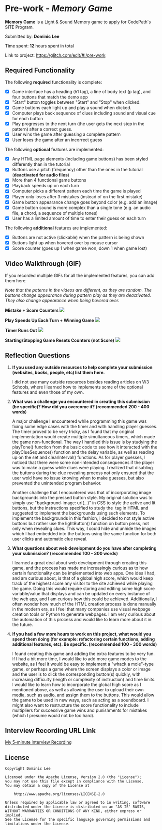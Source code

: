 # Pre-work - _Memory Game_

**Memory Game** is a Light & Sound Memory game to apply for CodePath's SITE Program.

Submitted by: **Dominic Lee**

Time spent: **12** hours spent in total

Link to project: https://glitch.com/edit/#!/pre-work

## Required Functionality

The following **required** functionality is complete:

- [x] Game interface has a heading (h1 tag), a line of body text (p tag), and four buttons that match the demo app
- [x] "Start" button toggles between "Start" and "Stop" when clicked.
- [x] Game buttons each light up and play a sound when clicked.
- [x] Computer plays back sequence of clues including sound and visual cue for each button
- [x] Play progresses to the next turn (the user gets the next step in the pattern) after a correct guess.
- [x] User wins the game after guessing a complete pattern
- [x] User loses the game after an incorrect guess

The following **optional** features are implemented:

- [x] Any HTML page elements (including game buttons) has been styled differently than in the tutorial
- [x] Buttons use a pitch (frequency) other than the ones in the tutorial (**deactivated for audio files**)
- [x] More than 4 functional game buttons
- [x] Playback speeds up on each turn
- [x] Computer picks a different pattern each time the game is played
- [x] Player only loses after 3 mistakes (instead of on the first mistake)
- [x] Game button appearance change goes beyond color (e.g. add an image)
- [x] Game button sound is more complex than a single tone (e.g. an audio file, a chord, a sequence of multiple tones)
- [x] User has a limited amount of time to enter their guess on each turn

The following **additional** features are implemented:

- [x] Buttons are not active (clickable) when the pattern is being shown
- [x] Buttons light up when hovered over by mouse cursor
- [x] Score counter (goes up 1 when game won, down 1 when game lost)

## Video Walkthrough (GIF)

If you recorded multiple GIFs for all the implemented features, you can add them here:

_Note that the paterns in the videos are different, as they are random. The buttons change appearance during pattern play as they are deactivated. They also change appearance when being hovered over._

**Mistake + Score Counters**
![](https://i.imgur.com/EMRJ5bt.gif)

**Play Speeds Up Each Turn + Winning Game**
![](https://i.imgur.com/DbM9Tr5.gif)

**Timer Runs Out**
![](https://i.imgur.com/GMk6II3.gif)

**Starting/Stopping Game Resets Counters (not Score)**
![](https://i.imgur.com/sZEL0X9.gif)

## Reflection Questions

1. **If you used any outside resources to help complete your submission (websites, books, people, etc) list them here.**

   I did not use many outside resources besides reading articles on W3 Schools, where I learned how to implements some of the optional features and even those of my own.

2. **What was a challenge you encountered in creating this submission (be specific)? How did you overcome it? (recommended 200 - 400 words)**

   A major challenge I encountered while programming this game was fixing some edge cases with the timer and with handling player guesses. The timer proved to be very tricky, as I found that my original implementation would create multiple simultaneous timers, which made the game non-functional. The way I handled this issue is by studying the playTone() function from the basic code to see how it interacted with the playClueSequence() function and the delay variable, as well as reading up on the set and clearInterval() functions. As for player guesses, I noticed that there were some non-intended consequences if the player was to make a guess while clues were playing. I realized that disabling the buttons during the clue revealing process not only ensured that the user wold have no issue knowing when to make guesses, but also prevented the unintended program behavior.

   Another challenge that I encountered was that of incorporating image backgrounds into the pressed button style. My original solution was to simply use "background-image: url(...)" in CSS to style the active and lit buttons, but the instructions specified to study the <img> tag in HTML and suggested to implement the backgrounds using such elements. To implement the backgrounds in this fashion, I decided to not style active buttons but rather use the lightButton() function on button press, not only when revealing clues. This way, I could hide and unhide the images which I had embedded into the buttons using the same function for both user clicks and automatic clue reveal.

3. **What questions about web development do you have after completing your submission? (recommended 100 - 300 words)**

   I learned a great deal about web development through creating this game, and the process has made me increasingly curious as to how certain functionality can be implemented into web apps. One idea I had, and am curious about, is that of a global high score, which would keep track of the highest score any visitor to the site achieved while playing the game. Doing this would require storing and editing some high score variable/value that displays and can be updated on every instance of the web app, and I am curious how this could be achieved. Additionally, I often wonder how much of the HTML creation process is done manually in the modern era, as I feel that many companies use visual webpage creation tools or Python to generate webpages. I am very curious about the automation of this process and would like to learn more about it in the future.

4. **If you had a few more hours to work on this project, what would you spend them doing (for example: refactoring certain functions, adding additional features, etc). Be specific. (recommended 100 - 300 words)**

   I found creating this game and adding the extra features to be very fun. If I had a bit more time, I would like to add more game modes to the website, as I feel it would be easy to implement a "whack a mole"-type game, or perhaps a game where the screen displays a color or image and the user is to click the corresponding button(s) quickly, with increasing difficulty (length or complexity of instruction) and time limits. I would like to learn how to incorporate the global high score as I mentioned above, as well as allowing the user to upload their own media, such as audio, and assign them to the buttons. This would allow the game to be used in new ways, such as acting as a soundboard. I might also want to restructure the score functionality to include multipliers for successive game wins and punishments for mistakes (which I presume would not be too hard).

## Interview Recording URL Link

[My 5-minute Interview Recording](https://www.loom.com/share/63e3588852e1462da38d113ed5f57c10)

## License

    Copyright Dominic Lee

    Licensed under the Apache License, Version 2.0 (the "License");
    you may not use this file except in compliance with the License.
    You may obtain a copy of the License at

        http://www.apache.org/licenses/LICENSE-2.0

    Unless required by applicable law or agreed to in writing, software
    distributed under the License is distributed on an "AS IS" BASIS,
    WITHOUT WARRANTIES OR CONDITIONS OF ANY KIND, either express or implied.
    See the License for the specific language governing permissions and
    limitations under the License.
